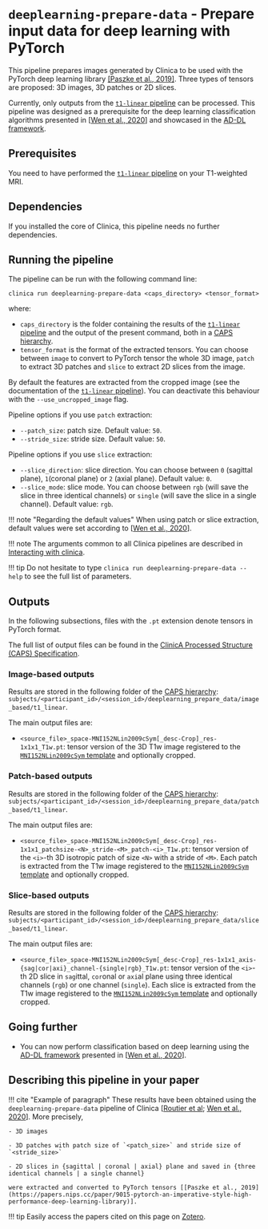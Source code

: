 # `deeplearning-prepare-data` - Prepare input data for deep learning with PyTorch

This pipeline prepares images generated by Clinica to be used with the PyTorch deep learning library [[Paszke et al., 2019]](https://papers.nips.cc/paper/9015-pytorch-an-imperative-style-high-performance-deep-learning-library). Three types of tensors are proposed: 3D images, 3D patches or 2D slices.

Currently, only outputs from the [`t1-linear` pipeline](../T1_Linear) can be processed. This pipeline was designed as a prerequisite for the deep learning classification algorithms presented in [[Wen et al., 2020](https://doi.org/10.1016/j.media.2020.101694)] and showcased in the [AD-DL framework](https://github.com/aramis-lab/AD-DL).

## Prerequisites
<!-- Depending on the type of feature or the type of modality you want to use, you will need to execute either the [`t1-linear` pipeline](../T1_Linear) , the [`t1-volume` pipeline](../T1_Volume) and/or the [`pet-volume` pipeline](../PET_Volume)  prior to running this pipeline. -->

You need to have performed the [`t1-linear` pipeline](../T1_Linear) on your T1-weighted MRI.

## Dependencies
If you installed the core of Clinica, this pipeline needs no further dependencies.

## Running the pipeline
The pipeline can be run with the following command line:
```Text
clinica run deeplearning-prepare-data <caps_directory> <tensor_format>
```
where:

- `caps_directory` is the folder containing the results of the [`t1-linear` pipeline](../T1_Linear) and the output of the present command, both in a [CAPS hierarchy](../../CAPS/Introduction).
- `tensor_format` is the format of the extracted tensors. You can choose between `image` to convert to PyTorch tensor the whole 3D image, `patch` to extract 3D patches and `slice` to extract 2D slices from the image.

By default the features are extracted from the cropped image (see the documentation of the [`t1-linear` pipeline](../T1_Linear)). You can deactivate this behaviour with the `--use_uncropped_image` flag.

Pipeline options if you use `patch` extraction:

- `--patch_size`: patch size. Default value: `50`.
- `--stride_size`:  stride size. Default value: `50`.

Pipeline options if you use `slice` extraction:

- `--slice_direction`: slice direction. You can choose between `0` (sagittal plane), `1`(coronal plane) or `2` (axial plane). Default value: `0`.
- `--slice_mode`: slice mode. You can choose between `rgb` (will save the slice in three identical channels) or `single` (will save the slice in a single channel). Default value: `rgb`.

!!! note "Regarding the default values"
	When using patch or slice extraction, default values were set according to [[Wen et al., 2020](https://doi.org/10.1016/j.media.2020.101694)].

!!! note
	The arguments common to all Clinica pipelines are described in [Interacting with clinica](../InteractingWithClinica).

!!! tip
	Do not hesitate to type `clinica run deeplearning-prepare-data --help` to see the full list of parameters.


## Outputs
In the following subsections, files with the `.pt` extension denote tensors in PyTorch format.

The full list of output files can be found in the [ClinicA Processed Structure (CAPS) Specification](../../CAPS/Specifications/#deeplearning-prepare-data-prepare-input-data-for-deep-learning-with-pytorch).

### Image-based outputs
Results are stored in the following folder of the [CAPS hierarchy](docs/CAPS): `subjects/<participant_id>/<session_id>/deeplearning_prepare_data/image_based/t1_linear`.

The main output files are:

- `<source_file>_space-MNI152NLin2009cSym[_desc-Crop]_res-1x1x1_T1w.pt`: tensor version of the 3D T1w image registered to the [`MNI152NLin2009cSym` template](https://bids-specification.readthedocs.io/en/stable/99-appendices/08-coordinate-systems.html) and optionally cropped.

### Patch-based outputs

Results are stored in the following folder of the [CAPS hierarchy](docs/CAPS): `subjects/<participant_id>/<session_id>/deeplearning_prepare_data/patch_based/t1_linear`.

The main output files are:

- `<source_file>_space-MNI152NLin2009cSym[_desc-Crop]_res-1x1x1_patchsize-<N>_stride-<M>_patch-<i>_T1w.pt`: tensor version of the `<i>`-th 3D isotropic patch of size `<N>` with a stride of `<M>`. Each patch is extracted from the T1w image registered to the [`MNI152NLin2009cSym` template](https://bids-specification.readthedocs.io/en/stable/99-appendices/08-coordinate-systems.html) and optionally cropped.

### Slice-based outputs

Results are stored in the following folder of the [CAPS hierarchy](docs/CAPS): `subjects/<participant_id>/<session_id>/deeplearning_prepare_data/slice_based/t1_linear`.

The main output files are:

- `<source_file>_space-MNI152NLin2009cSym[_desc-Crop]_res-1x1x1_axis-{sag|cor|axi}_channel-{single|rgb}_T1w.pt`: tensor version of the `<i>`-th 2D slice in `sag`ittal, `cor`onal or `axi`al plane using three identical channels (`rgb`) or one channel (`single`). Each slice is extracted from the T1w image registered to the [`MNI152NLin2009cSym` template](https://bids-specification.readthedocs.io/en/stable/99-appendices/08-coordinate-systems.html) and optionally cropped.


## Going further

- You can now perform classification based on deep learning using the [AD-DL framework](https://github.com/aramis-lab/AD-DL) presented in [[Wen et al., 2020](https://doi.org/10.1016/j.media.2020.101694)].

## Describing this pipeline in your paper

!!! cite "Example of paragraph"
    These results have been obtained using the `deeplearning-prepare-data` pipeline of Clinica [[Routier et al](https://hal.inria.fr/hal-02308126/); [Wen et al., 2020](https://doi.org/10.1016/j.media.2020.101694)]. More precisely,

    - 3D images

    - 3D patches with patch size of `<patch_size>` and stride size of `<stride_size>`

    - 2D slices in {sagittal | coronal | axial} plane and saved in {three identical channels | a single channel}

    were extracted and converted to PyTorch tensors [[Paszke et al., 2019](https://papers.nips.cc/paper/9015-pytorch-an-imperative-style-high-performance-deep-learning-library)].


!!! tip
    Easily access the papers cited on this page on [Zotero](https://www.zotero.org/groups/2240070/clinica_aramislab/collections/8B2R2826).
